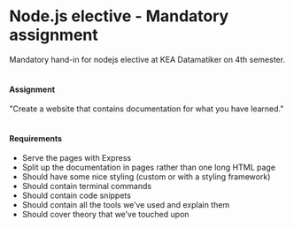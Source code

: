 # Node.js elective - Mandatory assignment
Mandatory hand-in for nodejs elective at KEA Datamatiker on 4th semester.
<br /><br />

#### Assignment

"Create a website that contains documentation for what you have learned."
<br /><br />

#### Requirements
- Serve the pages with Express
- Split up the documentation in pages rather than one long HTML page
- Should have some nice styling (custom or with a styling framework)
- Should contain terminal commands
- Should contain code snippets
- Should contain all the tools we’ve used and explain them
- Should cover theory that we’ve touched upon
<br /><br />
